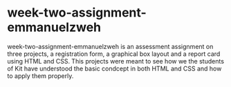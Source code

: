# week-two-assignment-emmanuelzweh
week-two-assignment-emmanuelzweh is an assessment assignment on three projects, a registration form, a graphical box layout and a report card using HTML and CSS.
This projects were meant to see how we the students of Kit have understood the basic condcept in both HTML and CSS and how to apply them properly.
